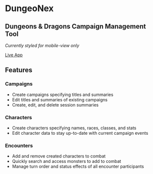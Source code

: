 # DungeoNex
## Dungeons & Dragons Campaign Management Tool
*Currently styled for mobile-view only*

[Live App](https://dungeonex.vercel.app/login)

## Features

### Campaigns
- Create campaigns specifying titles and summaries
- Edit titles and summaries of existing campaigns
- Create, edit, and delete session summaries

### Characters
- Create characters specifying names, races, classes, and stats
- Edit character data to stay up-to-date with current campaign events

### Encounters
- Add and remove created characters to combat
- Quickly search and access monsters to add to combat
- Manage turn order and status effects of all encounter participants